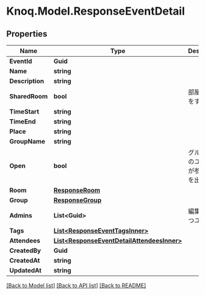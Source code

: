 # Knoq.Model.ResponseEventDetail

## Properties

Name | Type | Description | Notes
------------ | ------------- | ------------- | -------------
**EventId** | **Guid** |  | 
**Name** | **string** |  | 
**Description** | **string** |  | 
**SharedRoom** | **bool** | 部屋の共用をするか | 
**TimeStart** | **string** |  | 
**TimeEnd** | **string** |  | 
**Place** | **string** |  | 
**GroupName** | **string** |  | 
**Open** | **bool** | グループ外のユーザーが参加予定を出来るか | 
**Room** | [**ResponseRoom**](ResponseRoom.md) |  | 
**Group** | [**ResponseGroup**](ResponseGroup.md) |  | 
**Admins** | **List&lt;Guid&gt;** | 編集権を持つユーザー | 
**Tags** | [**List&lt;ResponseEventTagsInner&gt;**](ResponseEventTagsInner.md) |  | 
**Attendees** | [**List&lt;ResponseEventDetailAttendeesInner&gt;**](ResponseEventDetailAttendeesInner.md) |  | 
**CreatedBy** | **Guid** |  | 
**CreatedAt** | **string** |  | 
**UpdatedAt** | **string** |  | 

[[Back to Model list]](../README.md#documentation-for-models) [[Back to API list]](../README.md#documentation-for-api-endpoints) [[Back to README]](../README.md)

